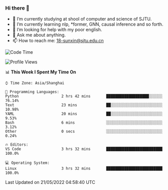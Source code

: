 ### Hi there 👋

<!--
**sunxin000/sunxin000** is a ✨ _special_ ✨ repository because its `README.md` (this file) appears on your GitHub profile.

Here are some ideas to get you started:

- 🔭 I’m currently working on ...
- 🌱 I’m currently learning ...
- 👯 I’m looking to collaborate on ...
- 🤔 I’m looking for help with ...
- 💬 Ask me about ...
- 📫 How to reach me: ...
- 😄 Pronouns: ...
- ⚡ Fun fact: ...
-->
- 🏫 I’m currently studying at shool of computer and science of SJTU.
- 🌱 I’m currently learning nlp, \*former, GNN, causal inference and so forth.
- 🤔 I’m looking for help with my poor english.
- 💬 Ask me about anything.
- 📫 How to reach me: 18-sunxin@sjtu.edu.cn
<!--START_SECTION:waka-->
![Code Time](http://img.shields.io/badge/Code%20Time-189%20hrs%2035%20mins-blue)

![Profile Views](http://img.shields.io/badge/Profile%20Views-3-blue)

📊 **This Week I Spent My Time On** 

```text
⌚︎ Time Zone: Asia/Shanghai

💬 Programming Languages: 
Python                   2 hrs 42 mins       ███████████████████░░░░░░   76.14% 
Text                     23 mins             ██░░░░░░░░░░░░░░░░░░░░░░░   10.98% 
YAML                     20 mins             ██░░░░░░░░░░░░░░░░░░░░░░░   9.53% 
Bash                     6 mins              ░░░░░░░░░░░░░░░░░░░░░░░░░   3.12% 
Other                    0 secs              ░░░░░░░░░░░░░░░░░░░░░░░░░   0.24%

🔥 Editors: 
VS Code                  3 hrs 32 mins       █████████████████████████   100.0%

💻 Operating System: 
Linux                    3 hrs 32 mins       █████████████████████████   100.0%

```


 Last Updated on 21/05/2022 04:58:40 UTC
<!--END_SECTION:waka-->
